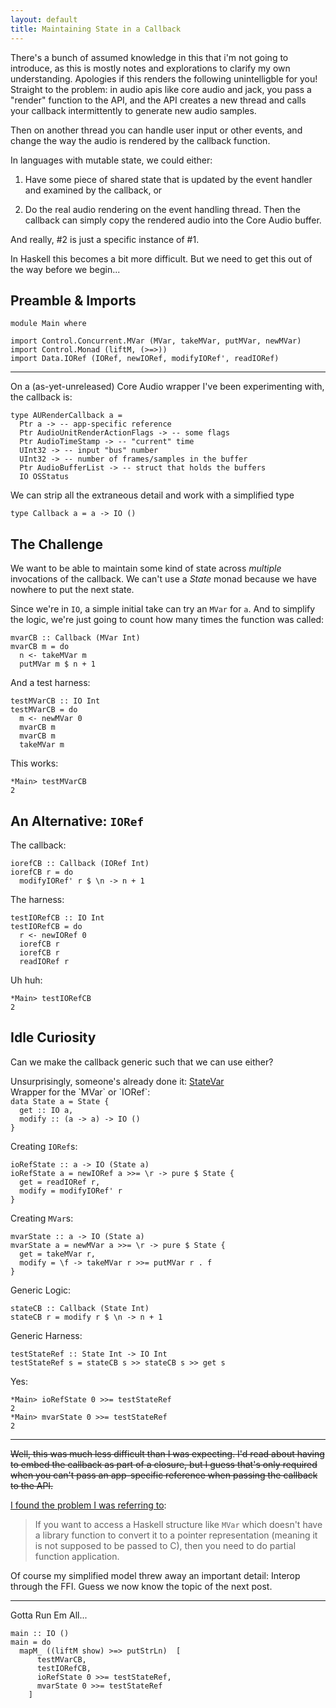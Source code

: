 ```yaml
---
layout: default
title: Maintaining State in a Callback
---
```


<aside>
There's a bunch of assumed knowledge in this that i'm not going to
introduce, as this is mostly notes and explorations to clarify my own
understanding. Apologies if this renders the following unintelligble for
you!
</aside>
Straight to the problem: in audio apis like core audio and jack, you
pass a "render" function to the API, and the API creates a new thread
and calls your callback intermittently to generate new audio samples.

Then on another thread you can handle user input or other events, and
change the way the audio is rendered by the callback function.

In languages with mutable state, we could either:

1.  Have some piece of shared state that is updated by the event handler
    and examined by the callback, or

2.  Do the real audio rendering on the event handling thread. Then the
    callback can simply copy the rendered audio into the Core Audio
    buffer.

And really, \#2 is just a specific instance of \#1.

In Haskell this becomes a bit more difficult. But we need to get this
out of the way before we begin...

Preamble & Imports
------------------

``` sourceCode
module Main where

import Control.Concurrent.MVar (MVar, takeMVar, putMVar, newMVar)
import Control.Monad (liftM, (>=>))
import Data.IORef (IORef, newIORef, modifyIORef', readIORef)
```

------------------------------------------------------------------------

On a (as-yet-unreleased) Core Audio wrapper I've been experimenting
with, the callback is:

    type AURenderCallback a =
      Ptr a -> -- app-specific reference
      Ptr AudioUnitRenderActionFlags -> -- some flags
      Ptr AudioTimeStamp -> -- "current" time
      UInt32 -> -- input "bus" number
      UInt32 -> -- number of frames/samples in the buffer
      Ptr AudioBufferList -> -- struct that holds the buffers
      IO OSStatus

We can strip all the extraneous detail and work with a simplified type

``` sourceCode
type Callback a = a -> IO ()
```

The Challenge
-------------

We want to be able to maintain some kind of state across *multiple*
invocations of the callback. We can't use a *State* monad because we
have nowhere to put the next state.

Since we're in `IO`, a simple initial take can try an `MVar` for `a`.
And to simplify the logic, we're just going to count how many times the
function was called:

``` sourceCode
mvarCB :: Callback (MVar Int)
mvarCB m = do
  n <- takeMVar m
  putMVar m $ n + 1
```

And a test harness:

``` sourceCode
testMVarCB :: IO Int
testMVarCB = do
  m <- newMVar 0
  mvarCB m
  mvarCB m
  takeMVar m
```

This works:

    *Main> testMVarCB
    2

An Alternative: `IORef`
-----------------------

The callback:

``` sourceCode
iorefCB :: Callback (IORef Int)
iorefCB r = do
  modifyIORef' r $ \n -> n + 1
```

The harness:

``` sourceCode
testIORefCB :: IO Int
testIORefCB = do
  r <- newIORef 0
  iorefCB r
  iorefCB r
  readIORef r
```

Uh huh:

    *Main> testIORefCB
    2

Idle Curiosity
--------------

Can we make the callback generic such that we can use either?

<aside>
Unsurprisingly, someone's already done it: <a
href="http://hackage.haskell.org/package/StateVar">StateVar</a>
</aside>
Wrapper for the `MVar` or `IORef`:

``` sourceCode
data State a = State { 
  get :: IO a,
  modify :: (a -> a) -> IO ()
}
```

Creating `IORef`s:

``` sourceCode
ioRefState :: a -> IO (State a)
ioRefState a = newIORef a >>= \r -> pure $ State {
  get = readIORef r,
  modify = modifyIORef' r
}
```

Creating `MVar`s:

``` sourceCode
mvarState :: a -> IO (State a)
mvarState a = newMVar a >>= \r -> pure $ State {
  get = takeMVar r,
  modify = \f -> takeMVar r >>= putMVar r . f
}
```

Generic Logic:

``` sourceCode
stateCB :: Callback (State Int)
stateCB r = modify r $ \n -> n + 1
```

Generic Harness:

``` sourceCode
testStateRef :: State Int -> IO Int
testStateRef s = stateCB s >> stateCB s >> get s
```

Yes:

    *Main> ioRefState 0 >>= testStateRef 
    2
    *Main> mvarState 0 >>= testStateRef 
    2

------------------------------------------------------------------------

~~Well, this was much less difficult than I was expecting. I'd read
about having to embed the callback as part of a closure, but I guess
that's only required when you can't pass an app-specific reference when
passing the callback to the API.~~

[I found the problem I was referring
to](https://stackoverflow.com/a/9295161):

> If you want to access a Haskell structure like `MVar` which doesn't
> have a library function to convert it to a pointer representation
> (meaning it is not supposed to be passed to C), then you need to do
> partial function application.

Of course my simplified model threw away an important detail: Interop
through the FFI. Guess we now know the topic of the next post.

------------------------------------------------------------------------

Gotta Run Em All...

``` sourceCode
main :: IO ()
main = do
  mapM_ ((liftM show) >=> putStrLn)  [
      testMVarCB,
      testIORefCB,
      ioRefState 0 >>= testStateRef,
      mvarState 0 >>= testStateRef
    ]
```
